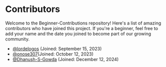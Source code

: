 # Contributors

Welcome to the Beginner-Contributions repository! Here's a list of amazing contributors who have joined this project. If you're a beginner, feel free to add your name and the date you joined to become part of our growing community.

<!-- FORMAT -->
<!--
- [@username](https://github.com/username) (Joined: Month Day, Year)
 -->
<!-- CONTRIBUTORS -->

- [@lordelogos](https://github.com/lordelogos) (Joined: September 15, 2023)
- [@onose307](https://github.com/onose307)(Joined: October 12, 2023)
- [@Dhanush-S-Gowda](https://github.com/Dhanush-S-Gowda) (Joined: December 12, 2024)
